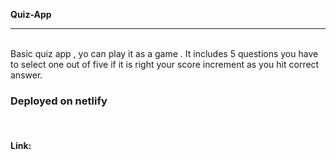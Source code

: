 <b>Quiz-App</b>
<hr>
<br>
Basic quiz app , yo can play it as a game . It includes 5 questions you have to select one out of five if it is right your score increment as you hit correct answer.
<br>
<h3>Deployed on netlify</h3>
<br>
<h4>Link: <a href="https://66752ab9edca86373d352262--inspiring-taiyaki-736bb6.netlify.app/"></a></h4>

